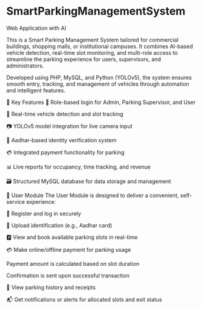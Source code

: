 # SmartParkingManagementSystem
Web Application with AI

This is a Smart Parking Management System tailored for commercial buildings, shopping malls, or institutional campuses. It combines AI-based vehicle detection, real-time slot monitoring, and multi-role access to streamline the parking experience for users, supervisors, and administrators.

Developed using PHP, MySQL, and Python (YOLOv5), the system ensures smooth entry, tracking, and management of vehicles through automation and intelligent features.

🔑 Key Features
🔐 Role-based login for Admin, Parking Supervisor, and User

🧠 Real-time vehicle detection and slot tracking

📷 YOLOv5 model integration for live camera input

🧾 Aadhar-based identity verification system

💳 Integrated payment functionality for parking

📊 Live reports for occupancy, time tracking, and revenue

🗃️ Structured MySQL database for data storage and management



👤 User Module
The User Module is designed to deliver a convenient, self-service experience:

📝 Register and log in securely

🧾 Upload identification (e.g., Aadhar card)

🅿️ View and book available parking slots in real-time

💳 Make online/offline payment for parking usage

Payment amount is calculated based on slot duration

Confirmation is sent upon successful transaction

📄 View parking history and receipts

📬 Get notifications or alerts for allocated slots and exit status
